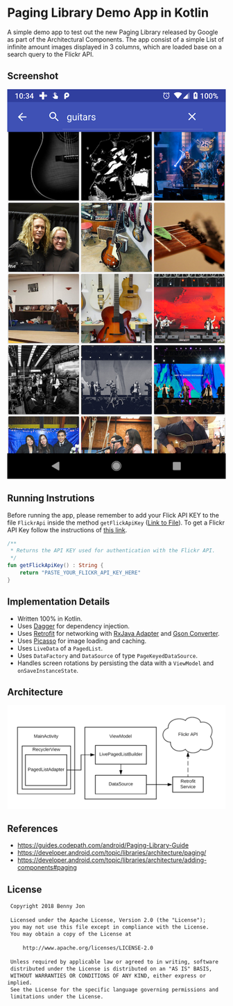 # Paging Library Demo App in Kotlin

A simple demo app to test out the new Paging Library released by Google as part of the Architectural Components. 
The app consist of a simple List of infinite amount images displayed in 3 columns, which are loaded base on a search query to the Flickr API.

## Screenshot

<p align="center">
<img src="https://github.com/benny-jon/searchi/blob/master/demo_app_home.png"/>
</p>

## Running Instrutions

Before running the app, please remember to add your Flick API KEY to the file `FlickrApi` inside the method `getFlickApiKey` ([Link to File](https://github.com/benny-jon/searchi/blob/master/app/src/main/java/com/bennyjon/searchi/network/FlickrApi.kt)). To get a Flickr API Key follow the instructions of [this link](https://www.flickr.com/services/apps/create/).
```kotlin
/**
 * Returns the API KEY used for authentication with the Flickr API.
 */
fun getFlickApiKey() : String {
    return "PASTE_YOUR_FLICKR_API_KEY_HERE"
}

```

## Implementation Details

* Written 100% in Kotlin.
* Uses [Dagger](https://github.com/google/dagger) for dependency injection.
* Uses [Retrofit](https://github.com/square/retrofit) for networking with [RxJava Adapter](https://github.com/square/retrofit/tree/master/retrofit-adapters/rxjava2) and [Gson Converter](https://github.com/square/retrofit/tree/master/retrofit-converters/gson).
* Uses [Picasso](https://github.com/square/picasso) for image loading and caching.
* Uses `LiveData` of a `PagedList`.
* Uses `DataFactory` and `DataSource` of type `PageKeyedDataSource`.
* Handles screen rotations by persisting the data with a `ViewModel` and `onSaveInstanceState`.

## Architecture

<p align="center">
<img src="https://github.com/benny-jon/searchi/blob/master/Searchi_Architecture.png"/>
</p>

## References

* https://guides.codepath.com/android/Paging-Library-Guide
* https://developer.android.com/topic/libraries/architecture/paging/
* https://developer.android.com/topic/libraries/architecture/adding-components#paging

## License

     Copyright 2018 Benny Jon

     Licensed under the Apache License, Version 2.0 (the "License");
     you may not use this file except in compliance with the License.
     You may obtain a copy of the License at

         http://www.apache.org/licenses/LICENSE-2.0

     Unless required by applicable law or agreed to in writing, software
     distributed under the License is distributed on an "AS IS" BASIS,
     WITHOUT WARRANTIES OR CONDITIONS OF ANY KIND, either express or implied.
     See the License for the specific language governing permissions and
     limitations under the License.
